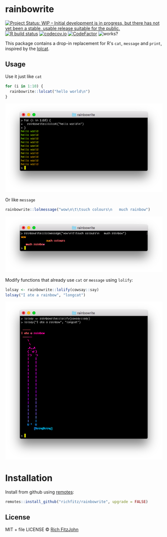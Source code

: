 # rainbowrite

<!-- badges: start -->
[![Project Status: WIP – Initial development is in progress, but there has not yet been a stable, usable release suitable for the public.](https://www.repostatus.org/badges/latest/wip.svg)](https://www.repostatus.org/#wip)
[![R build status](https://github.com/richfitz/rainbowrite/workflows/R-CMD-check/badge.svg)](https://github.com/richfitz/rainbowrite/actions)
[![codecov.io](https://codecov.io/github/richfitz/rainbowrite/coverage.svg?branch=master)](https://codecov.io/github/richfitz/rainbowrite?branch=master)
[![CodeFactor](https://www.codefactor.io/repository/github/richfitz/rainbowrite/badge)](https://www.codefactor.io/repository/github/richfitz/rainbowrite)
![works?](https://img.shields.io/badge/works-on%20my%20machine-pink)
<!-- badges: end -->

This package contains a drop-in replacement for R's `cat`, `message` and `print`, inspired by the [lolcat](https://github.com/busyloop/lolcat).

## Usage

Use it just like `cat`


```r
for (i in 1:10) {
  rainbowrite::lolcat("hello world\n")
}
```

![lolcat](man/figures/lolcat.png)

Or like `message`


```r
rainbowrite::lolmessage("wow\n\t\tsuch colours\n   much rainbow")
```

![lolmessage](man/figures/lolmessage.png)


Modify functions that already use `cat` or `message` using `lolify`:


```r
lolsay <- rainbowrite::lolify(cowsay::say)
lolsay("I ate a rainbow", "longcat")
```

![lolify](man/figures/lolify.png)

# Installation

Install from github using [remotes](https://github.com/r-lib/remotes):

```r
remotes::install_github("richfitz/rainbowrite", upgrade = FALSE)
```

## License

MIT + file LICENSE © [Rich FitzJohn](https://github.com/richfitz)
